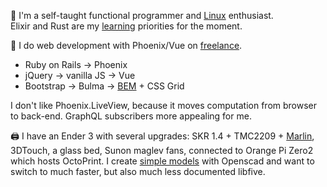 👋  I'm a self-taught functional programmer and [Linux](https://github.com/ksevelyar/idempotent-desktop) enthusiast.\
Elixir and Rust are my [learning](https://exercism.org/profiles/ksevelyar/solutions) priorities for the moment.

💼 I do web development with Phoenix/Vue on [freelance](https://www.upwork.com/freelancers/~010c740b3ae988f745). 
* Ruby on Rails -> Phoenix 
* jQuery -> vanilla JS -> Vue
* Bootstrap -> Bulma -> [BEM](https://css-tricks.com/bem-101/) + CSS Grid

I don't like Phoenix.LiveView, because it moves computation from browser to back-end. GraphQL subscribers more appealing for me.

🖨️ I have an Ender 3 with several upgrades: SKR 1.4 + TMC2209 + [Marlin](https://github.com/ksevelyar/fishing-for-fishies), 3DTouch, a glass bed, Sunon maglev fans, connected to Orange Pi Zero2 which hosts OctoPrint. I create [simple models](https://github.com/ksevelyar/mini-itx-case) with Openscad and want to switch to much faster, but also much less documented libfive. 
